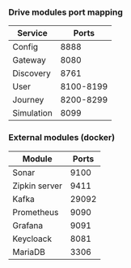 ### Drive modules port mapping

| Service    | Ports     |
|------------|-----------|
| Config     | 8888      |
| Gateway    | 8080      |
| Discovery  | 8761      |
| User       | 8100-8199 |
| Journey    | 8200-8299 |
| Simulation | 8099      |

### External modules (docker)
| Module        | Ports |
|---------------|-------|
| Sonar         | 9100  |
| Zipkin server | 9411  |
| Kafka         | 29092 |
| Prometheus    | 9090  |
| Grafana       | 9091  |
| Keycloack     | 8081  |
| MariaDB       | 3306  |

